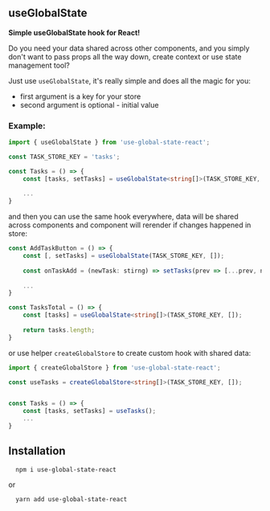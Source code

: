 ## useGlobalState

**Simple useGlobalState hook for React!** 

Do you need your data shared across other components, and you simply don't want to pass props all the way down, create context or use state management tool?

Just use `useGlobalState`, it's really simple and does all the magic for you:
- first argument is a key for your store
- second argument is optional - initial value

### Example:
```ts
import { useGlobalState } from 'use-global-state-react';

const TASK_STORE_KEY = 'tasks';

const Tasks = () => {
    const [tasks, setTasks] = useGlobalState<string[]>(TASK_STORE_KEY, []);
    
    ...
}
```

and then you can use the same hook everywhere, data will be shared across components and component will rerender if changes happened in store:

```ts
const AddTaskButton = () => {
    const [, setTasks] = useGlobalState(TASK_STORE_KEY, []);
    
    const onTaskAdd = (newTask: stirng) => setTasks(prev => [...prev, newTask]);
    
    ...
}

const TasksTotal = () => {
    const [tasks] = useGlobalState<string[]>(TASK_STORE_KEY, []);
    
    return tasks.length;
}
```


or use helper `createGlobalStore` to create custom hook with shared data:

```ts
import { createGlobalStore } from 'use-global-state-react';

const useTasks = createGlobalStore<string[]>(TASK_STORE_KEY, []);


const Tasks = () => {
    const [tasks, setTasks] = useTasks();
    ...
}

```

## Installation

```
  npm i use-global-state-react
```

or

```
  yarn add use-global-state-react
```
